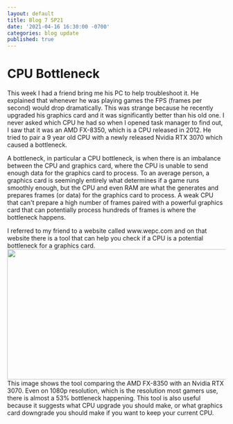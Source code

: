```yaml
---
layout: default
title: Blog 7 SP21
date: '2021-04-16 16:30:00 -0700'
categories: blog update
published: true
---
```

<h1>CPU Bottleneck</h1>
<p>This week I had a friend bring me his PC to help troubleshoot it. He explained that whenever he was playing games the FPS (frames per second) would drop dramatically. This was strange because he recently upgraded his graphics card and it was significantly better than his old one. I never asked which CPU he had so when I opened task manager to find out, I saw that it was an AMD FX-8350, which is a CPU released in 2012. He tried to pair a 9 year old CPU with a newly released Nvidia RTX 3070 which caused a bottleneck.</p>

<p>A bottleneck, in particular a CPU bottleneck, is when there is an imbalance between the CPU and graphics card, where the CPU is unable to send enough data for the graphics card to process. To an average person, a graphics card is seemingly entirely what determines if a game runs smoothly enough, but the CPU and even RAM are what the generates and prepares frames (or data) for the graphics card to process. A weak CPU that can't prepare a high number of frames paired with a powerful graphics card that can potentially process hundreds of frames is where the bottleneck happens.</p>

<p>I referred to my friend to a website called www.wepc.com and on that website there is a tool that can help you check if a CPU is a potential bottleneck for a graphics card. <img src="https://i.imgur.com/egFF48S.png" width="650" height="300"> <br> This image shows the tool comparing the AMD FX-8350 with an Nvidia RTX 3070. Even on 1080p resolution, which is the resolution most gamers use, there is almost a 53% bottleneck happening. This tool is also useful because it suggests what CPU upgrade you should make, or what graphics card downgrade you should make if you want to keep your current CPU.</p>